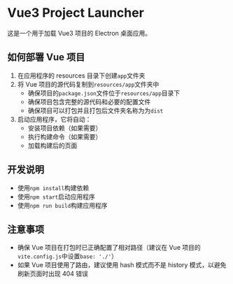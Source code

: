 # Vue3 Project Launcher

这是一个用于加载 Vue3 项目的 Electron 桌面应用。

## 如何部署 Vue 项目

1. 在应用程序的 resources 目录下创建`app`文件夹
2. 将 Vue 项目的源代码复制到`resources/app`文件夹中
      - 确保项目的`package.json`文件位于`resources/app`目录下
      - 确保项目包含完整的源代码和必要的配置文件
      - 确保项目可以打包并且打包后文件夹名称为为`dist`
3. 启动应用程序，它将自动：
      - 安装项目依赖（如果需要）
      - 执行构建命令（如果需要）
      - 加载构建后的页面

## 开发说明

- 使用`npm install`构建依赖
- 使用`npm start`启动应用程序
- 使用`npm run build`构建应用程序

## 注意事项

- 确保 Vue 项目在打包时已正确配置了相对路径（建议在 Vue 项目的`vite.config.js`中设置`base: './'`）
- 如果 Vue 项目使用了路由，建议使用 hash 模式而不是 history 模式，以避免刷新页面时出现 404 错误
